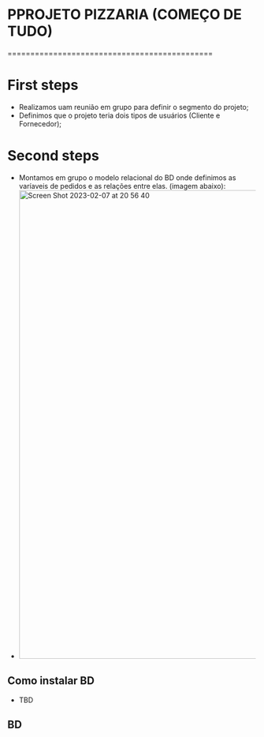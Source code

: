 # PPROJETO PIZZARIA (COMEÇO DE TUDO)
=============================================
# First steps
* Realizamos uam reunião em grupo para definir o segmento do projeto;
* Definimos que o projeto teria dois tipos de usuários (Cliente e Fornecedor);

# Second steps
* Montamos em grupo o modelo relacional do BD onde definimos as varíaveis de pedidos e as relações entre elas. (imagem abaixo):
* <img width="949" alt="Screen Shot 2023-02-07 at 20 56 40" src="https://user-images.githubusercontent.com/9625734/217394083-70003327-c796-4c89-b880-c4aaec0caacd.png">

## Como instalar BD
- TBD

## BD


